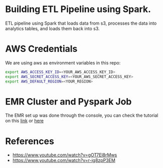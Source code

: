 # Building ETL Pipeline using Spark.
ETL pipeline using Spark that loads data from s3, processes the data into analytics tables, and loads them back into s3.

# AWS Credentials

We are using aws as environment variables in this repo:
```bash
export AWS_ACCESS_KEY_ID=<YOUR_AWS_ACCESS_KEY_ID>
export AWS_SECRET_ACCESS_KEY=<YOUR_AWS_SECRET_ACCESS_KEY>
export AWS_DEFAULT_REGION=<YOUR_REGION>
```

# EMR Cluster and Pyspark Job

The EMR set up was done through the console, you can check the tutorial on this [link](https://www.youtube.com/watch?v=gOT7El8rMws) or [here](https://www.youtube.com/watch?v=r-ig8zpP3EM)

# References

- https://www.youtube.com/watch?v=gOT7El8rMws
- https://www.youtube.com/watch?v=r-ig8zpP3EM
